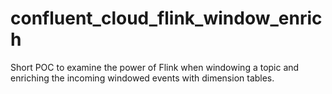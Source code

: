 # confluent_cloud_flink_window_enrich
Short POC to examine the power of Flink when windowing a topic and enriching the incoming windowed events with dimension tables.

